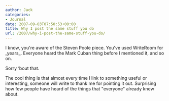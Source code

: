 ```yaml
---
author: Jack
categories:
- Journal
date: 2007-09-03T07:50:53+00:00
title: Why I post the same stuff you do
url: /2007/why-i-post-the-same-stuff-you-do/
---
```


I know, you're aware of the Steven Poole piece. You've used WriteRoom for \_years\_. Everyone heard the Mark Cuban thing before I mentioned it, and so on. 

Sorry &#8216;bout that. 

The cool thing is that almost every time I link to something useful or interesting, someone will write to thank me for pointing it out. Surprising how few people have heard of the things that "everyone" already knew about.